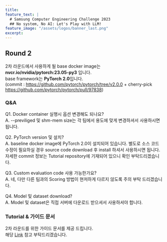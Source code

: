 ```yaml
---
title:
feature_text: |
  # Samsung Computer Engineering Challenge 2023
  ## No system, No AI: Let's Play with LLM!
feature_image: "/assets/logos/banner_last.png"
excerpt:
---
```

## Round 2

2차 라운드에서 사용하게 될 base docker image는 **nvcr.io/nvidia/pytorch:23.05-py3** 입니다.  
base framework는 **PyTorch 2.0**입니다.  
(commit : https://github.com/pytorch/pytorch/tree/v2.0.0 + cherry-pick https://github.com/pytorch/pytorch/pull/97838)

### Q&A
Q1. Docker container 실행시 옵션 변경해도 되나요?  
A. --previliged 및 shm-mem size는 각 팀에서 용도에 맞게 변경하셔서 사용하시면 됩니다.  

Q2. PyTorch version 및 설치?  
A. baseline docker image에 PyTorch 2.0이 설치되어 있습니다. 별도로 소스 코드 수정이 필요하실 경우 source code download 후 install 하셔서 사용하시면 됩니다. 자세한 commit 정보는 Tutorial repository에 기재되어 있으니 확인 부탁드리겠습니다.  

Q3. Custom evaluation code 사용 가능한가요?  
A. 네, 다만 다른 팀과의 Scoring 방법이 현저하게 다르지 않도록 주의 부탁 드리겠습니다.  

Q4. Model 및 dataset download?  
A. Model 및 dataset은 직접 서버에 다운로드 받으셔서 사용하셔야 합니다.

### Tutorial & 가이드 문서

2차 라운드를 위한 가이드 문서를 제공 드립니다.  
해당 [Link](https://github.com/cechallenge/round_two_tutorial/tree/main) 참고 부탁드리겠습니다.

 
